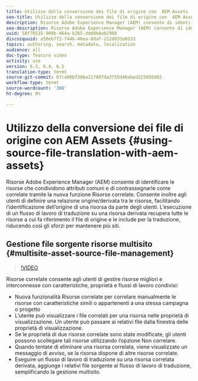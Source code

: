 ```yaml
---
title: Utilizzo della conversione dei file di origine con  AEM Assets
seo-title: Utilizzo della conversione dei file di origine con  AEM Assets
description: Risorse Adobe Experience Manager (AEM) consente di identificare le risorse che condividono attributi comuni e di contrassegnarle come correlate tramite la nuova funzione Risorse correlate. Consente inoltre agli utenti di definire una relazione origine/derivata tra le risorse, facilitando l’identificazione dell’origine di una risorsa da parte degli utenti. L’esecuzione di un flusso di lavoro di traduzione su una risorsa derivata recupera tutte le risorse a cui fa riferimento il file di origine e le include per la traduzione, riducendo così gli sforzi per mantenere più siti.
seo-description: Risorse Adobe Experience Manager (AEM) consente di identificare le risorse che condividono attributi comuni e di contrassegnarle come correlate tramite la nuova funzione Risorse correlate. Consente inoltre agli utenti di definire una relazione origine/derivata tra le risorse, facilitando l’identificazione dell’origine di una risorsa da parte degli utenti. L’esecuzione di un flusso di lavoro di traduzione su una risorsa derivata recupera tutte le risorse a cui fa riferimento il file di origine e le include per la traduzione, riducendo così gli sforzi per mantenere più siti.
uuid: 58f70535-909b-464a-b265-ddddb8ab2908
discoiquuid: a50eb7f2-744b-46ea-8daf-212d833a0333
topics: authoring, search, metadata, localization
audience: all
doc-type: feature video
activity: use
version: 6.3, 6.4, 6.5
translation-type: tm+mt
source-git-commit: 67ca08bf386a217807da3755d46abed225050d02
workflow-type: tm+mt
source-wordcount: '366'
ht-degree: 0%

---
```



# Utilizzo della conversione dei file di origine con  AEM Assets {#using-source-file-translation-with-aem-assets}

Risorse Adobe Experience Manager (AEM) consente di identificare le risorse che condividono attributi comuni e di contrassegnarle come correlate tramite la nuova funzione Risorse correlate. Consente inoltre agli utenti di definire una relazione origine/derivata tra le risorse, facilitando l’identificazione dell’origine di una risorsa da parte degli utenti. L’esecuzione di un flusso di lavoro di traduzione su una risorsa derivata recupera tutte le risorse a cui fa riferimento il file di origine e le include per la traduzione, riducendo così gli sforzi per mantenere più siti.

## Gestione file sorgente risorse multisito {#multisite-asset-source-file-management}

>[!VIDEO](https://video.tv.adobe.com/v/18331/?quality=9&learn=on)

Risorse correlate consente agli utenti di gestire risorse migliori e interconnesse con caratteristiche, proprietà e flussi di lavoro condivisi:

* Nuova funzionalità Risorse correlate per correlare manualmente le risorse con caratteristiche simili o appartenenti a una stessa campagna o progetto
* L’utente può visualizzare i file correlati per una risorsa nelle proprietà di visualizzazione. Un utente può passare ai relativi file dalla finestra delle proprietà di visualizzazione.
* Se le proprietà di due risorse correlate sono state modificate, gli utenti possono scollegare tali risorse utilizzando l’opzione Non correlare.
* Quando tentate di eliminare una risorsa correlata, viene visualizzato un messaggio di avviso, se la risorsa dispone di altre risorse correlate.
* Eseguire un flusso di lavoro di traduzione su una risorsa correlata derivata, aggiunge i relativi file sorgente al flusso di lavoro di traduzione, semplificando la gestione multisito.